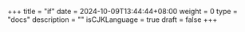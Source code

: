 +++
title = "if"
date = 2024-10-09T13:44:44+08:00
weight = 0
type = "docs"
description = ""
isCJKLanguage = true
draft = false
+++